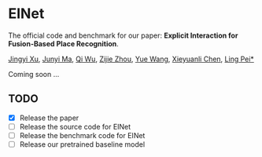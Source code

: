 # EINet
The official code and benchmark for our paper: **Explicit Interaction for Fusion-Based Place Recognition**.

[Jingyi Xu](https://github.com/BIT-XJY), [Junyi Ma](https://github.com/BIT-MJY),  [Qi Wu](https://github.com/Gatsby23), [Zijie Zhou](https://github.com/ZhouZijie77), [Yue Wang](https://scholar.google.com.hk/citations?hl=zh-CN&user=N543LSoAAAAJ), [Xieyuanli Chen](https://github.com/Chen-Xieyuanli), [Ling Pei*](https://scholar.google.com.hk/citations?hl=zh-CN&user=Vm7d2EkAAAAJ)

Coming soon ...

## TODO
- [X] Release the paper
- [ ] Release the source code for EINet
- [ ] Release the benchmark code for EINet
- [ ] Release our pretrained baseline model
